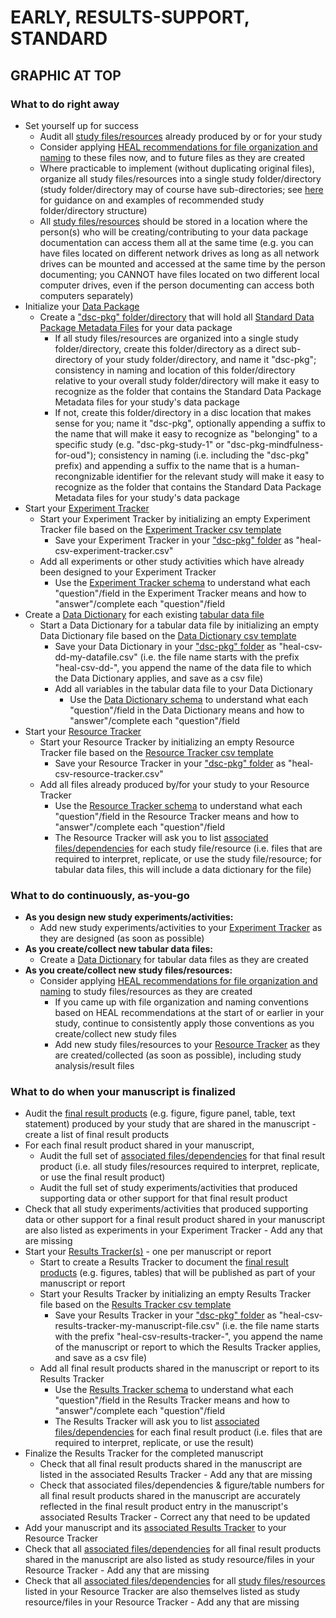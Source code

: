 # EARLY, RESULTS-SUPPORT, STANDARD


## GRAPHIC AT TOP


### What to do **right away**    
    
* Set yourself up for success
  * Audit all [study files/resources](../terms/index.md#study-filesresources) already produced by or for your study
  * Consider applying [HEAL recommendations for file organization and naming](../file-o-and-n/index.md) to these files now, and to future files as they are created
  * Where practicable to implement (without duplicating original files), organize all study files/resources into a single study folder/directory (study folder/directory may of course have sub-directories; see [here](../guidance/file-org.md) for guidance on and examples of recommended study folder/directory structure)
  * All [study files/resources](../terms/index.md#study-filesresources) should be stored in a location where the person(s)  who will be creating/contributing to your data package documentation can access them all at the same time (e.g. you can have files located on different network drives as long as all network drives can be mounted and accessed at the same time by the person documenting; you CANNOT have files located on two different local computer drives, even if the person documenting can access both computers separately)
* Initialize your [Data Package](../terms/index.md#data-package)  
  * Create a ["dsc-pkg" folder/directory](../terms/index.md#dsc-pkg-folder) that will hold all [Standard Data Package Metadata Files](../terms/index.md#standard-data-package-metadata-files) for your data package
    * If all study files/resources are organized into a single study folder/directory, create this folder/directory as a direct sub-directory of your study folder/directory, and name it "dsc-pkg"; consistency in naming and location of this folder/directory relative to your overall study folder/directory will make it easy to recognize as the folder that contains the Standard Data Package Metadata files for your study's data package
    * If not, create this folder/directory in a disc location that makes sense for you; name it "dsc-pkg", optionally appending a suffix to the name that will make it easy to recognize as "belonging" to a specific study (e.g. "dsc-pkg-study-1" or "dsc-pkg-mindfulness-for-oud"); consistency in naming (i.e. including the "dsc-pkg" prefix) and appending a suffix to the name that is a human-recongnizable identifier for the relevant study will make it easy to recognize as the folder that contains the Standard Data Package Metadata files for your study's data package  
* Start your [Experiment Tracker](../terms/index.md#experiment-tracker) 
  * Start your Experiment Tracker by initializing an empty Experiment Tracker file based on the [Experiment Tracker csv template](https://raw.githubusercontent.com/norc-heal/heal-data-pkg-tool/main/heal-csv-experiment-tracker.csv)
    * Save your Experiment Tracker in your ["dsc-pkg" folder](../terms/index.md#dsc-pkg-folder) as "heal-csv-experiment-tracker.csv"
  * Add all experiments or other study activities which have already been designed to your Experiment Tracker
    * Use the [Experiment Tracker schema](../schemas/md_resource_tracker.md) to understand what each "question"/field in the Experiment Tracker means and how to "answer"/complete each "question"/field 
* Create a [Data Dictionary](../terms/index.md#data-dictionary) for each existing [tabular data file](../terms/index.md#tabular-data-file)
  * Start a Data Dictionary for a tabular data file by initializing an empty Data Dictionary file based on the [Data Dictionary csv template](../csv-templates/heal-csv-data-dictionary.csv)
    * Save your Data Dictionary in your ["dsc-pkg" folder](../terms/index.md#dsc-pkg-folder) as "heal-csv-dd-my-datafile.csv" (i.e. the file name starts with the prefix "heal-csv-dd-", you append the name of the data file to which the Data Dictionary applies, and save as a csv file)
    * Add all variables in the tabular data file to your Data Dictionary
      * Use the [Data Dictionary schema](../schemas/md_data_dictionary.md) to understand what each "question"/field in the Data Dictionary means and how to "answer"/complete each "question"/field 
* Start your [Resource Tracker](../terms/index.md#resource-tracker)
  * Start your Resource Tracker by initializing an empty Resource Tracker file based on the [Resource Tracker csv template](https://raw.githubusercontent.com/norc-heal/heal-data-pkg-tool/main/heal-csv-resource-tracker.csv)
    * Save your Resource Tracker in your ["dsc-pkg" folder](../terms/index.md#dsc-pkg-folder) as "heal-csv-resource-tracker.csv"
  * Add all files already produced by/for your study to your Resource Tracker
    * Use the [Resource Tracker schema](../schemas/md_resource_tracker.md) to understand what each "question"/field in the Resource Tracker means and how to "answer"/complete each "question"/field  
    * The Resource Tracker will ask you to list [associated files/dependencies](../terms/index.md#associated-filesdependencies) for each study file/resource (i.e. files that are required to interpret, replicate, or use the study file/resource; for tabular data files, this will include a data dictionary for the file)


### What to do **continuously, as-you-go**
    
* **As you design new study experiments/activities:**
  * Add new study experiments/activities to your [Experiment Tracker](../terms/index.md#experiment-tracker) as they are designed (as soon as possible)
* **As you create/collect new tabular data files:**
  * Create a [Data Dictionary](../terms/index.md#data-dictionary) for tabular data files as they are created
* **As you create/collect new study files/resources:** 
  * Consider applying [HEAL recommendations for file organization and naming](../file-o-and-n/index.md) to study files/resources as they are created
    * If you came up with file organization and naming conventions based on HEAL recommendations at the start of or earlier in your study, continue to consistently apply those conventions as you create/collect new study files
    * Add new study files/resources to your [Resource Tracker](../terms/index.md#resource-tracker) as they are created/collected (as soon as possible), including study analysis/result files
    
### What to do **when your manuscript is finalized**

* Audit the [final result products](../terms/index.md#final-result-products) (e.g. figure, figure panel, table, text statement) produced by your study that are shared in the manuscript - create a list of final result products
* For each final result product shared in your manuscript, 
  * Audit the full set of [associated files/dependencies](../terms/index.md#associated-filesdependencies) for that final result product (i.e. all study files/resources required to interpret, replicate, or use the final result product)
  * Audit the full set of study experiments/activities that produced supporting data or other support for that final result product
* Check that all study experiments/activities that produced supporting data or other support for a final result product shared in your manuscript are also listed as experiments in your Experiment Tracker - Add any that are missing
* Start your [Results Tracker(s)](../terms/index.md#results-tracker) - one per manuscript or report
  * Start to create a Results Tracker to document the [final result products](../terms/index.md#final-result-products) (e.g. figures, tables) that will be published as part of your manuscript or report
  * Start your Results Tracker by initializing an empty Results Tracker file based on the [Results Tracker csv template](https://raw.githubusercontent.com/norc-heal/heal-data-pkg-tool/main/heal-csv-results-tracker.csv)
    * Save your Results Tracker in your ["dsc-pkg" folder](../terms/index.md#dsc-pkg-folder) as "heal-csv-results-tracker-my-manuscript-file.csv" (i.e. the file name starts with the prefix "heal-csv-results-tracker-", you append the name of the manuscript or report to which the Results Tracker applies, and save as a csv file)
  * Add all final result products shared in the manuscript or report to its Results Tracker
    * Use the [Results Tracker schema](../schemas/md_results_tracker.md) to understand what each "question"/field in the Results Tracker means and how to "answer"/complete each "question"/field 
    * The Results Tracker will ask you to list [associated files/dependencies](../terms/index.md#associated-filesdependencies) for each final result product (i.e. files that are required to interpret, replicate, or use the result)
* Finalize the Results Tracker for the completed manuscript
  * Check that all final result products shared in the manuscript are listed in the associated Results Tracker - Add any that are missing
  * Check that associated files/dependencies & figure/table numbers for all final result products shared in the manuscript are accurately reflected in the final result product entry in the manuscript's associated Results Tracker - Correct any that need to be updated
* Add your manuscript and its [associated Results Tracker](../terms/index.md#associated-results-tracker) to your Resource Tracker 
* Check that all [associated files/dependencies](../terms/index.md#associated-filesdependencies) for all final result products shared in the manuscript are also listed as study resource/files in your Resource Tracker - Add any that are missing
* Check that all [associated files/dependencies](../terms/index.md#associated-filesdependencies) for all [study files/resources](../terms/index.md#study-filesresources) listed in your Resource Tracker are also themselves listed as study resource/files in your Resource Tracker - Add any that are missing


